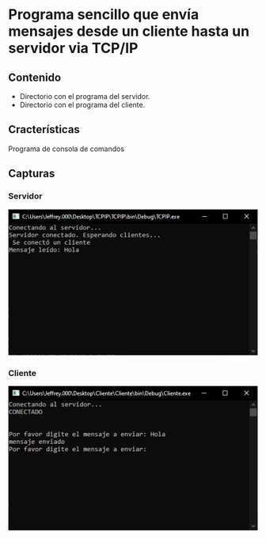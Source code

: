 # Programa sencillo que envía mensajes desde un cliente hasta un servidor via TCP/IP

## Contenido
* Directorio con el programa del servidor.
* Directorio con el programa del cliente.

## Cracterísticas
Programa de consola de comandos

## Capturas

### Servidor
!["Servidor"](Servidor.PNG)

### Cliente
!["Cliente"](Cliente.PNG)
